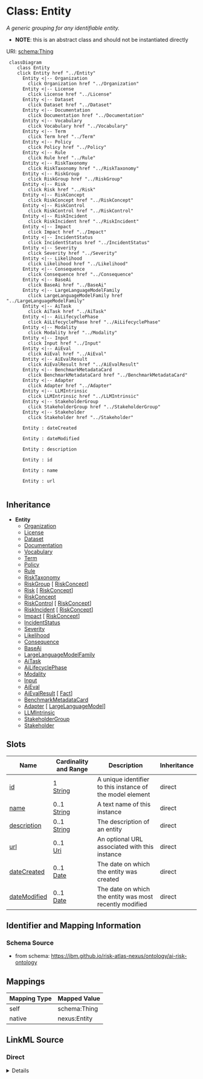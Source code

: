 

# Class: Entity


_A generic grouping for any identifiable entity._




* __NOTE__: this is an abstract class and should not be instantiated directly


URI: [schema:Thing](http://schema.org/Thing)






```mermaid
 classDiagram
    class Entity
    click Entity href "../Entity"
      Entity <|-- Organization
        click Organization href "../Organization"
      Entity <|-- License
        click License href "../License"
      Entity <|-- Dataset
        click Dataset href "../Dataset"
      Entity <|-- Documentation
        click Documentation href "../Documentation"
      Entity <|-- Vocabulary
        click Vocabulary href "../Vocabulary"
      Entity <|-- Term
        click Term href "../Term"
      Entity <|-- Policy
        click Policy href "../Policy"
      Entity <|-- Rule
        click Rule href "../Rule"
      Entity <|-- RiskTaxonomy
        click RiskTaxonomy href "../RiskTaxonomy"
      Entity <|-- RiskGroup
        click RiskGroup href "../RiskGroup"
      Entity <|-- Risk
        click Risk href "../Risk"
      Entity <|-- RiskConcept
        click RiskConcept href "../RiskConcept"
      Entity <|-- RiskControl
        click RiskControl href "../RiskControl"
      Entity <|-- RiskIncident
        click RiskIncident href "../RiskIncident"
      Entity <|-- Impact
        click Impact href "../Impact"
      Entity <|-- IncidentStatus
        click IncidentStatus href "../IncidentStatus"
      Entity <|-- Severity
        click Severity href "../Severity"
      Entity <|-- Likelihood
        click Likelihood href "../Likelihood"
      Entity <|-- Consequence
        click Consequence href "../Consequence"
      Entity <|-- BaseAi
        click BaseAi href "../BaseAi"
      Entity <|-- LargeLanguageModelFamily
        click LargeLanguageModelFamily href "../LargeLanguageModelFamily"
      Entity <|-- AiTask
        click AiTask href "../AiTask"
      Entity <|-- AiLifecyclePhase
        click AiLifecyclePhase href "../AiLifecyclePhase"
      Entity <|-- Modality
        click Modality href "../Modality"
      Entity <|-- Input
        click Input href "../Input"
      Entity <|-- AiEval
        click AiEval href "../AiEval"
      Entity <|-- AiEvalResult
        click AiEvalResult href "../AiEvalResult"
      Entity <|-- BenchmarkMetadataCard
        click BenchmarkMetadataCard href "../BenchmarkMetadataCard"
      Entity <|-- Adapter
        click Adapter href "../Adapter"
      Entity <|-- LLMIntrinsic
        click LLMIntrinsic href "../LLMIntrinsic"
      Entity <|-- StakeholderGroup
        click StakeholderGroup href "../StakeholderGroup"
      Entity <|-- Stakeholder
        click Stakeholder href "../Stakeholder"

      Entity : dateCreated

      Entity : dateModified

      Entity : description

      Entity : id

      Entity : name

      Entity : url


```





## Inheritance
* **Entity**
    * [Organization](Organization.md)
    * [License](License.md)
    * [Dataset](Dataset.md)
    * [Documentation](Documentation.md)
    * [Vocabulary](Vocabulary.md)
    * [Term](Term.md)
    * [Policy](Policy.md)
    * [Rule](Rule.md)
    * [RiskTaxonomy](RiskTaxonomy.md)
    * [RiskGroup](RiskGroup.md) [ [RiskConcept](RiskConcept.md)]
    * [Risk](Risk.md) [ [RiskConcept](RiskConcept.md)]
    * [RiskConcept](RiskConcept.md)
    * [RiskControl](RiskControl.md) [ [RiskConcept](RiskConcept.md)]
    * [RiskIncident](RiskIncident.md) [ [RiskConcept](RiskConcept.md)]
    * [Impact](Impact.md) [ [RiskConcept](RiskConcept.md)]
    * [IncidentStatus](IncidentStatus.md)
    * [Severity](Severity.md)
    * [Likelihood](Likelihood.md)
    * [Consequence](Consequence.md)
    * [BaseAi](BaseAi.md)
    * [LargeLanguageModelFamily](LargeLanguageModelFamily.md)
    * [AiTask](AiTask.md)
    * [AiLifecyclePhase](AiLifecyclePhase.md)
    * [Modality](Modality.md)
    * [Input](Input.md)
    * [AiEval](AiEval.md)
    * [AiEvalResult](AiEvalResult.md) [ [Fact](Fact.md)]
    * [BenchmarkMetadataCard](BenchmarkMetadataCard.md)
    * [Adapter](Adapter.md) [ [LargeLanguageModel](LargeLanguageModel.md)]
    * [LLMIntrinsic](LLMIntrinsic.md)
    * [StakeholderGroup](StakeholderGroup.md)
    * [Stakeholder](Stakeholder.md)



## Slots

| Name | Cardinality and Range | Description | Inheritance |
| ---  | --- | --- | --- |
| [id](id.md) | 1 <br/> [String](String.md) | A unique identifier to this instance of the model element | direct |
| [name](name.md) | 0..1 <br/> [String](String.md) | A text name of this instance | direct |
| [description](description.md) | 0..1 <br/> [String](String.md) | The description of an entity | direct |
| [url](url.md) | 0..1 <br/> [Uri](Uri.md) | An optional URL associated with this instance | direct |
| [dateCreated](dateCreated.md) | 0..1 <br/> [Date](Date.md) | The date on which the entity was created | direct |
| [dateModified](dateModified.md) | 0..1 <br/> [Date](Date.md) | The date on which the entity was most recently modified | direct |









## Identifier and Mapping Information







### Schema Source


* from schema: https://ibm.github.io/risk-atlas-nexus/ontology/ai-risk-ontology




## Mappings

| Mapping Type | Mapped Value |
| ---  | ---  |
| self | schema:Thing |
| native | nexus:Entity |







## LinkML Source

<!-- TODO: investigate https://stackoverflow.com/questions/37606292/how-to-create-tabbed-code-blocks-in-mkdocs-or-sphinx -->

### Direct

<details>
```yaml
name: Entity
description: A generic grouping for any identifiable entity.
from_schema: https://ibm.github.io/risk-atlas-nexus/ontology/ai-risk-ontology
abstract: true
slots:
- id
- name
- description
- url
- dateCreated
- dateModified
class_uri: schema:Thing

```
</details>

### Induced

<details>
```yaml
name: Entity
description: A generic grouping for any identifiable entity.
from_schema: https://ibm.github.io/risk-atlas-nexus/ontology/ai-risk-ontology
abstract: true
attributes:
  id:
    name: id
    description: A unique identifier to this instance of the model element. Example
      identifiers include UUID, URI, URN, etc.
    from_schema: https://ibm.github.io/risk-atlas-nexus/ontology/ai-risk-ontology
    rank: 1000
    slot_uri: schema:identifier
    identifier: true
    alias: id
    owner: Entity
    domain_of:
    - Entity
    range: string
    required: true
  name:
    name: name
    description: A text name of this instance.
    from_schema: https://ibm.github.io/risk-atlas-nexus/ontology/ai-risk-ontology
    rank: 1000
    slot_uri: schema:name
    alias: name
    owner: Entity
    domain_of:
    - Entity
    - BenchmarkMetadataCard
    range: string
  description:
    name: description
    description: The description of an entity
    from_schema: https://ibm.github.io/risk-atlas-nexus/ontology/ai-risk-ontology
    rank: 1000
    slot_uri: schema:description
    alias: description
    owner: Entity
    domain_of:
    - Entity
    range: string
  url:
    name: url
    description: An optional URL associated with this instance.
    from_schema: https://ibm.github.io/risk-atlas-nexus/ontology/ai-risk-ontology
    rank: 1000
    slot_uri: schema:url
    alias: url
    owner: Entity
    domain_of:
    - Entity
    range: uri
  dateCreated:
    name: dateCreated
    description: The date on which the entity was created.
    from_schema: https://ibm.github.io/risk-atlas-nexus/ontology/ai-risk-ontology
    rank: 1000
    slot_uri: schema:dateCreated
    alias: dateCreated
    owner: Entity
    domain_of:
    - Entity
    range: date
    required: false
  dateModified:
    name: dateModified
    description: The date on which the entity was most recently modified.
    from_schema: https://ibm.github.io/risk-atlas-nexus/ontology/ai-risk-ontology
    rank: 1000
    slot_uri: schema:dateModified
    alias: dateModified
    owner: Entity
    domain_of:
    - Entity
    range: date
    required: false
class_uri: schema:Thing

```
</details>
